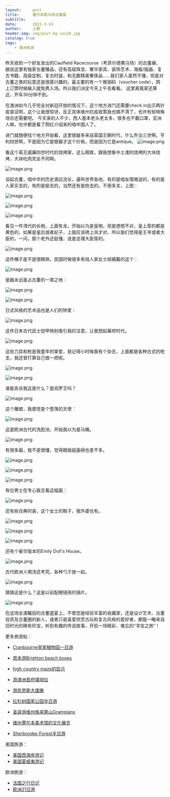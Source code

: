 ```yaml
---
layout:     post
title:      墨尔本跑马场古董展
subtitle:   
date:       2022-3-19
author:     土猪
header-img: img/post-bg-ios10.jpg
catalog: true
tags:
    - 澳洲旅游
---
```




昨天收到一个好友发出的Caulfield Racecourse（考菲尔德赛马场）的古董展，据说这里有独家古董臻品，还有高级珠宝、奢华家具、装饰艺术、海报/版画、复古书籍、高级定制、复古时装，和无数精美奢侈品……我们家人虽然不懂，但是对古董之类的玩意还是很感兴趣的。最主要的有一个推销码（voucher  code），网上订票时候输入就免费入场。所以我们决定今天上午去看看。 这里离我家还算近，开车30分钟不到。 

在澳洲如今几乎完全对新冠开放的情况下，这个地方进门还需要check in出示两针疫苗证明，这个让我很惊讶，反正具体维州抗疫政策我也搞不清了，也许有些特殊场合还需要吧。 今天来的人不少，西人基本老头老太多，很多也不戴口罩，亚洲人嘛，也许都是看了网红介绍来的咱中国人了。

进门就随便找个地方开始看，这里银器多来自英国王朝时代，什么乔治三世啊，亨利四世啊，不是因为它是银器才这个价格，而是因为它是antique。
![image.png](https://images.hive.blog/DQmcF3qnWYWT8JCu8moCzRUUUDHVzzGPiN8jZun3aGBVwRb/image.png)

看这个英王威廉四世时代的烧烤架，这么精致，跟我想象中土澳的烧烤的大块烧烤，大块吃肉完全不同啊。

![image.png](https://images.hive.blog/DQmU95SVeM7By3RuAPn2XN3s8g799g39geveWmbY8dLSMeh/image.png)

谈起古董，咱中华的历史源远流长，遍布世界各地，有的是咱友情赠送的，有的是人家买去的，有的是偷去的，当然还有是抢去的。不用多言，上图：

![image.png](https://images.hive.blog/DQmWLChuWhP6emdwCfKiSycWbAf4i9hLvteK6zP7Uvdq9SD/image.png)


![image.png](https://images.hive.blog/DQmWQWa8T6pVHVyZKrzDySg95KUZrLeXWNDPrZgKL1FmG3P/image.png)


![image.png](https://images.hive.blog/DQmRknhgtJ9UVaGzxCMt5ven8E6Nf91g13WCkrxaEAEPjaf/image.png)

看见一件清代的长袍，上面有龙，开始以为是皇袍，但是想想不对，皇上穿的都是黄色的，如果是皇后或者妃子，上面应该绣上凤才对，所以我们觉得是王爷或者大臣的，一问，那个老外还挺懂，说是总理大臣穿的。


![image.png](https://images.hive.blog/DQmTwkG4jP8ZH367LQjKsJGZ8xqFJzDcs1USMCF3Hj19tit/image.png)

这件帽子是不是很眼熟，民国时候很多有钱人家女士结婚戴的这个：

![image.png](https://images.hive.blog/DQmf7FCuq365YmaWwZkqef8QSjvhVLBBxjyt6yQ9KpX7Rif/image.png)

瓷器永远是占古董的一席之地：


![image.png](https://images.hive.blog/DQmPMCVdmE2PTuVEV8h52V89h8BRhP6gqnCyvwHaspnG3ix/image.png)

![image.png](https://images.hive.blog/DQmQ9H4xJw6kFiPgbWqxpxz3H9iEswZwQQT4BfsHNQWidwo/image.png)

日式风格的艺术品也是人们的钟爱：


![image.png](https://images.hive.blog/DQmWDKLrPgi9yKs1yg5CDQ1Hp6skM5PiHWRL1FLGb9fYqQ2/image.png)

这件日本古代武士铠甲特别吸引我的注意，让我想起幕府时代。

![image.png](https://images.hive.blog/DQmf8yKWeyMeVrTDKtSWury6UjqtUu4cwzSKWRXF78SUMrh/image.png)

这些刀具和枪是我童年的挚爱，我记得小时候我有个杂志，上面都是各种古式的枪支，我还曾打算自己做一把呢。


![image.png](https://images.hive.blog/DQmc9fjwGGLbUdRfdmBTb5GfWj4TqPfZUa1FWpyU154Kw2F/image.png)


![image.png](https://images.hive.blog/DQmPVTDqsyTijwEQQ7VeE2drU8dqavd1ZrRSDedjhq8fnNK/image.png)

谁能告诉我这是什么？是阎罗王吗？

![image.png](https://images.hive.blog/DQmV4KgPx58VviVnqHA5qRvt82eRZCbMEfq8PUrDebYfe1u/image.png)

这个雕塑，我感觉是个堕落的天使：

![image.png](https://images.hive.blog/DQmYGz7NUsY4ycyueKVDHu7kNT3Wiigx5YuDA6qq4ATmdE8/image.png)

这是欧洲古代的洗脸池，开始我以为是马桶。

![image.png](https://images.hive.blog/DQmckGVFYAUG343Ff35KLyGfj5B76GeJKWk6QVRsCBqtn5q/image.png)

有很多画，我不是很懂，觉得跟我娃画得也差不多。

![image.png](https://images.hive.blog/DQmPN6vBaSvSyZvEsKSAYaVRcVUKFtkn8gmh6NojR3351ze/image.png)

![image.png](https://images.hive.blog/DQmeS2RrHM5Z6E6F5rJPFrcsxN9nX1UdgEkeDDDyQrg3ZEZ/image.png)

![image.png](https://images.hive.blog/DQmc6pz2st9y2tTsfPW7cCgvoY3KkPtywZ6vJd3KeE3ziBi/image.png)

有位男士在专心致志看这幅画：

![image.png](https://images.hive.blog/DQmQYhVg9RZqGXrb2BPPWP9R9UaCo6HGE17N5KXYSqC3XeM/image.png)

还有些古典时装，这个女士的鞋子，我外婆也有。

![image.png](https://images.hive.blog/DQmPVB59jiQNHNaE7mzhjQUaMBSBx2r8FaRb5EEdCK9chBx/image.png)


![image.png](https://images.hive.blog/DQmQ1v9PzyAcwZoEQcwFKF26qUabX2rjypbGs3seQRcm5Wo/image.png)

![image.png](https://images.hive.blog/DQmPxJwquyNVTdjnsvYVFrTgdtncd563CxfD3ydk1sGq2Hv/image.png)

还有个豪华版本的Emily Doll's House。

![image.png](https://images.hive.blog/DQmQUqGUFNp4Ft8S4CoWMtfoCtDGEVeecu4iSXGMJ8XFF7A/image.png)

古代欧洲人喝汤还考究，各种勺子放一起。

![image.png](https://images.hive.blog/DQmcGHCWSSj1UXRp5gE3R7zxHitrdrSYJG5E9KNjFW6mzVW/image.png)

猜猜这是什么？这是以前配眼镜用的镜片。

![image.png](https://images.hive.blog/DQmdbXdRYaPSgB2nrwjVh84oFmRyrxme5P75LtvZtHWn2hw/image.png)


在这场全澳瞩目的古董盛宴上，不管您是经验丰富的收藏家，还是设计艺术、古董投资及古董圈的新人，或者只是喜爱欣赏古玩和复古风格的爱好者，都能一睹来自旧时光的稀有珍宝，听到有趣的传说故事，开启一场精彩、难忘的“寻宝之旅”！






























更多旅游贴：

- [Cranbourne皇家植物园一日游](http://livinginau.life/2020/03/12/Cranbourne%E7%9A%87%E5%AE%B6%E6%A4%8D%E7%89%A9%E5%9B%AD%E4%B8%80%E6%97%A5%E6%B8%B8/)

- [周末游Brighton beach boxes](http://livinginau.life/2018/10/11/%E5%91%A8%E6%9C%AB%E6%B8%B8Brighton-beach-boxes/)
- 
  [high country maze的启示](http://livinginau.life/2018/02/16/high-country-maze%E7%9A%84%E5%90%AF%E7%A4%BA/)

- 
  [游澳洲首府堪培拉](http://livinginau.life/2018/01/16/%E6%B8%B8%E6%BE%B3%E6%B4%B2%E9%A6%96%E5%BA%9C%E5%A0%AA%E5%9F%B9%E6%8B%89/)

- [游凯恩斯大堡礁](http://livinginau.life/2018/01/10/%E6%B8%B8%E5%87%AF%E6%81%A9%E6%96%AF%E5%A4%A7%E5%A0%A1%E7%A4%81/)

- [红杉树国家公园半日游](http://livinginau.life/2020/02/23/%E7%BA%A2%E6%9D%89%E6%A0%91%E5%9B%BD%E5%AE%B6%E5%85%AC%E5%9B%AD%E5%8D%8A%E6%97%A5%E6%B8%B8/)

- [圣诞游维州格来屏山Grampians](http://livinginau.life/2018/12/24/%E5%9C%A3%E8%AF%9E%E6%97%85%E6%B8%B8-%E6%BE%B3%E5%A4%A7%E5%88%A9%E4%BA%9A%E7%BB%B4%E5%B7%9EGrampians/)

- [维州墨尔本美术馆的文化展览](http://livinginau.life/2020/03/20/Follow-me-to-the-exhibition-in-National-Gallery-of-Victoria/)

- [Sherbrooke-Forest半日游](http://livinginau.life/2020/03/17/Sherbrooke-Forest%E5%8D%8A%E6%97%A5%E6%B8%B8/)


美国旅游：

- [美国西海岸游记](http://livinginau.life/2017/10/11/%E7%BE%8E%E5%9B%BD%E8%A5%BF%E6%B5%B7%E5%B2%B8%E6%B8%B8%E8%AE%B0/)
- [美国夏威夷游记](http://livinginau.life/2020/01/31/%E7%BE%8E%E5%9B%BD%E5%A4%8F%E5%A8%81%E5%A4%B7%E6%B8%B8%E8%AE%B0/)


欧洲旅游：

- [法国之行日记](http://livinginau.life/2005/04/23/%E6%B3%95%E5%9B%BD%E4%B9%8B%E6%B8%B8/)
- [欧洲21日游](http://livinginau.life/2019/02/22/%E6%AC%A7%E6%B4%B221%E6%97%A5%E6%B8%B8%E5%87%86%E5%A4%87%E7%AF%87/)



